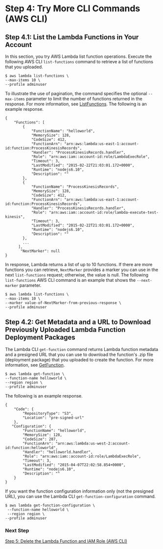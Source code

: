 # Step 4: Try More CLI Commands \(AWS CLI\)<a name="with-userapp-walkthrough-custom-events-try-more-api"></a>

## Step 4\.1: List the Lambda Functions in Your Account<a name="with-userapp-walkthrough-custom-events-list-functions"></a>

In this section, you try AWS Lambda list function operations\. Execute the following AWS CLI `list-functions` command to retrieve a list of functions that you uploaded\. 

```
$ aws lambda list-functions \
--max-items 10 \
--profile adminuser
```

To illustrate the use of pagination, the command specifies the optional `--max-items` parameter to limit the number of functions returned in the response\. For more information, see [ListFunctions](API_ListFunctions.md)\. The following is an example response\. 

```
{
    "Functions": [
        {
            "FunctionName": "helloworld",
            "MemorySize": 128,
            "CodeSize": 412,
            "FunctionArn": "arn:aws:lambda:us-east-1:account-id:function:ProcessKinesisRecords",
            "Handler": "ProcessKinesisRecords.handler",
            "Role": "arn:aws:iam::account-id:role/LambdaExecRole",
            "Timeout": 3,
            "LastModified": "2015-02-22T21:03:01.172+0000",
            "Runtime": "nodejs6.10",
            "Description": ""
        },
        {
            "FunctionName": "ProcessKinesisRecords",
            "MemorySize": 128,
            "CodeSize": 412,
            "FunctionArn": "arn:aws:lambda:us-east-1:account-id:function:ProcessKinesisRecords",
            "Handler": "ProcessKinesisRecords.handler",
            "Role": "arn:aws:iam::account-id:role/lambda-execute-test-kinesis",
            "Timeout": 3,
            "LastModified": "2015-02-22T21:03:01.172+0000",
            "Runtime": "nodejs6.10",
            "Description": ""
        },
        ...
      ],
       "NextMarker": null
}
```

In response, Lambda returns a list of up to 10 functions\. If there are more functions you can retrieve, `NextMarker` provides a marker you can use in the next `list-functions` request; otherwise, the value is null\. The following `list-functions` AWS CLI command is an example that shows the `--next-marker` parameter\.

```
$ aws lambda list-functions \
--max-items 10 \
--marker value-of-NextMarker-from-previous-response \
--profile adminuser
```

## Step 4\.2: Get Metadata and a URL to Download Previously Uploaded Lambda Function Deployment Packages<a name="with-userapp-walkthrough-custom-events-get-configuration"></a>

The Lambda CLI `get-function` command returns Lambda function metadata and a presigned URL that you can use to download the function's \.zip file \(deployment package\) that you uploaded to create the function\. For more information, see [GetFunction](API_GetFunction.md)\.

```
$ aws lambda get-function \
--function-name helloworld \
--region region \
--profile adminuser
```

The following is an example response\.

```
{
    "Code": {
        "RepositoryType": "S3",
        "Location": "pre-signed-url"
    },
   "Configuration": {
        "FunctionName": "helloworld",
        "MemorySize": 128,
        "CodeSize": 287,
        "FunctionArn": "arn:aws:lambda:us-west-2:account-id:function:helloworld",
        "Handler": "helloworld.handler",
        "Role": "arn:aws:iam::account-id:role/LambdaExecRole",
        "Timeout": 3,
        "LastModified": "2015-04-07T22:02:58.854+0000",
        "Runtime": "nodejs6.10",
        "Description": ""
    }
}
```

If you want the function configuration information only \(not the presigned URL\), you can use the Lambda CLI `get-function-configuration` command\. 

```
$ aws lambda get-function-configuration \
 --function-name helloworld \
 --region region \
--profile adminuser
```

### Next Step<a name="with-userapp-walkthrough-custom-events-get-configuration-next-step"></a>

[Step 5: Delete the Lambda Function and IAM Role \(AWS CLI\)](with-userapp-walkthrough-custom-events-delete-function.md)